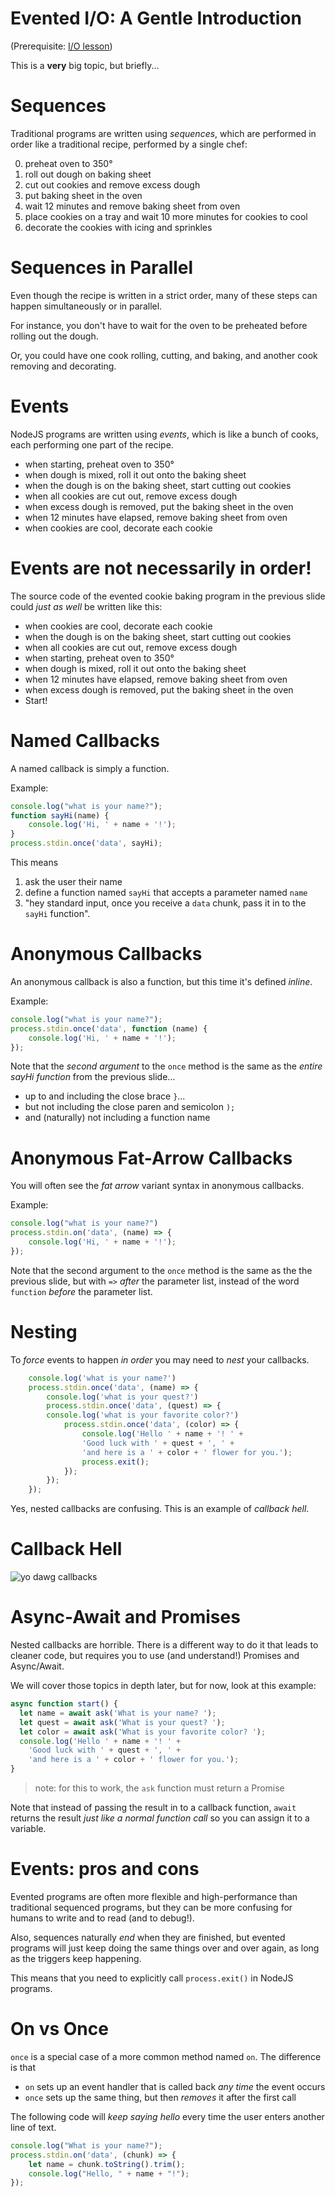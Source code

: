 # Evented I/O: A Gentle Introduction

(Prerequisite: [I/O lesson](/lessons/input_and_output))

This is a **very** big topic, but briefly...

# Sequences 

Traditional programs are written using *sequences*, which are performed in order like a traditional recipe, performed by a single chef:

0. preheat oven to 350&deg;
1. roll out dough on baking sheet
2. cut out cookies and remove excess dough
3. put baking sheet in the oven
4. wait 12 minutes and remove baking sheet from oven
5. place cookies on a tray and wait 10 more minutes for cookies to cool
6. decorate the cookies with icing and sprinkles

# Sequences in Parallel

Even though the recipe is written in a strict order, many of these steps can happen simultaneously or in parallel. 

For instance, you don't have to wait for the oven to be preheated before rolling out the dough.

Or, you could have one cook rolling, cutting, and baking, and another cook removing and decorating. 

# Events

NodeJS programs are written using *events*, which is like a bunch of cooks, each performing one part of the recipe.

* when starting, preheat oven to 350&deg;
* when dough is mixed, roll it out onto the baking sheet
* when the dough is on the baking sheet, start cutting out cookies
* when all cookies are cut out, remove excess dough
* when excess dough is removed, put the baking sheet in the oven
* when 12 minutes have elapsed, remove baking sheet from oven
* when cookies are cool, decorate each cookie

# Events are not necessarily in order!

The source code of the evented cookie baking program in the previous slide could *just as well* be written like this:

* when cookies are cool, decorate each cookie
* when the dough is on the baking sheet, start cutting out cookies
* when all cookies are cut out, remove excess dough
* when starting, preheat oven to 350&deg;
* when dough is mixed, roll it out onto the baking sheet
* when 12 minutes have elapsed, remove baking sheet from oven
* when excess dough is removed, put the baking sheet in the oven
* Start!

# Named Callbacks

A named callback is simply a function.

Example:

```js
console.log("what is your name?");
function sayHi(name) {
    console.log('Hi, ' + name + '!');
}
process.stdin.once('data', sayHi);
```

This means 

1. ask the user their name
2. define a function named `sayHi` that accepts a parameter named `name` 
3. "hey standard input, once you receive a `data` chunk, pass it in to the `sayHi` function".

# Anonymous Callbacks

An anonymous callback is also a function, but this time it's defined *inline*.

Example:

```js
console.log("what is your name?");
process.stdin.once('data', function (name) {
    console.log('Hi, ' + name + '!');
});
```
    
Note that the *second argument* to the `once` method is the same as the *entire sayHi function* from the previous slide...
 
* up to and including the close brace `}`... 
* but not including the close paren and semicolon `);`
* and (naturally) not including a function name

# Anonymous Fat-Arrow Callbacks

You will often see the *fat arrow* variant syntax in anonymous callbacks.

Example:

```js
console.log("what is your name?")
process.stdin.on('data', (name) => {
    console.log('Hi, ' + name + '!');
});
```
    
Note that the second argument to the `once` method is the same as the the previous slide, but with `=>` *after* the parameter list, instead of the word `function` *before* the parameter list.

# Nesting

To *force* events to happen *in order* you may need to *nest* your callbacks.

```js
    console.log('what is your name?')
    process.stdin.once('data', (name) => {
        console.log('what is your quest?')
        process.stdin.once('data', (quest) => {
        console.log('what is your favorite color?')
            process.stdin.once('data', (color) => {
                console.log('Hello ' + name + '! ' +
                'Good luck with ' + quest + ', ' +
                'and here is a ' + color + ' flower for you.');
                process.exit();
            });
        });
    });
```

Yes, nested callbacks are confusing. This is an example of *callback hell*.

# Callback Hell

![yo dawg callbacks](/images/yo-dawg-callbacks.png)

# Async-Await and Promises

Nested callbacks are horrible. There is a different way to do it that leads to cleaner code, but requires you to use (and understand!) Promises and Async/Await.

We will cover those topics in depth later, but for now, look at this example:

```js
async function start() {
  let name = await ask('What is your name? ');
  let quest = await ask('What is your quest? ');
  let color = await ask('What is your favorite color? ');
  console.log('Hello ' + name + '! ' +
    'Good luck with ' + quest + ', ' +
    'and here is a ' + color + ' flower for you.');
}
```

> note: for this to work, the `ask` function must return a Promise

Note that instead of passing the result in to a callback function, `await` returns the result *just like a normal function call* so you can assign it to a variable. 

# Events: pros and cons

Evented programs are often more flexible and high-performance than traditional sequenced programs, but they can be more confusing for humans to write and to read (and to debug!).

Also, sequences naturally *end* when they are finished, but evented programs will just keep doing the same things over and over again, as long as the triggers keep happening.

This means that you need to explicitly call `process.exit()` in NodeJS programs.

# On vs Once

`once` is a special case of a more common method named `on`. The difference is that 

* `on` sets up an event handler that is called back *any time* the event occurs
* `once` sets up the same thing, but then *removes* it after the first call

The following code will *keep saying hello* every time the user enters another line of text.

```js
console.log("What is your name?");
process.stdin.on('data', (chunk) => {
    let name = chunk.toString().trim();
    console.log("Hello, " + name + "!");
});
```
